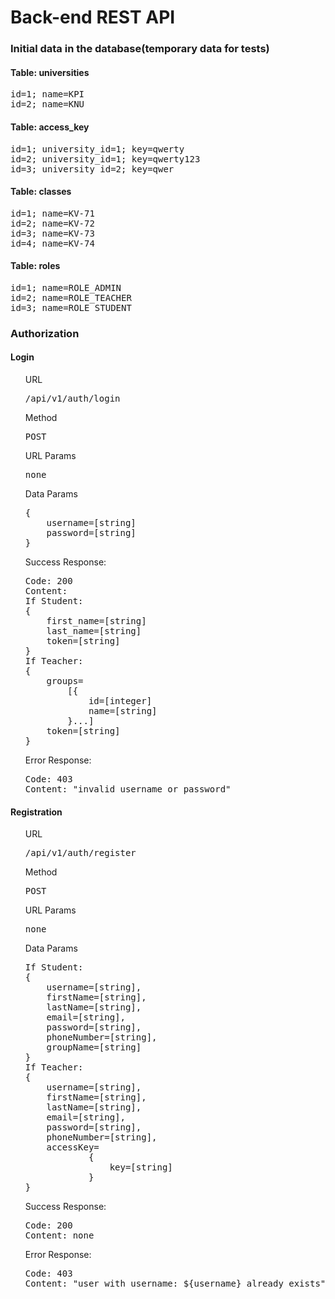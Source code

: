 <h1>Back-end REST API</h1>

<h3>Initial data in the database(temporary data for tests)</h3>
<h4>Table: universities</h4>
<pre>
id=1; name=KPI
id=2; name=KNU
</pre>
<h4>Table: access_key</h4>
<pre>
id=1; university_id=1; key=qwerty
id=2; university_id=1; key=qwerty123
id=3; university_id=2; key=qwer
</pre>
<h4>Table: classes</h4>
<pre>
id=1; name=KV-71
id=2; name=KV-72
id=3; name=KV-73
id=4; name=KV-74
</pre>
<h4>Table: roles</h4>
<pre>
id=1; name=ROLE_ADMIN
id=2; name=ROLE_TEACHER
id=3; name=ROLE_STUDENT
</pre>

<h3>Authorization</h3>

<h4>Login</h4>
<ul>URL<pre>/api/v1/auth/login</pre></ul>
<ul>Method<pre>POST</pre></ul>
<ul>URL Params<pre>none</pre></ul>
<ul>Data Params<pre>{
    username=[string]
    password=[string]
}</pre></ul>
<ul>Success Response:<pre>Code: 200
Content: 
If Student:
{
    first_name=[string]
    last_name=[string]
    token=[string]
}
If Teacher:
{
    groups=
        [{
            id=[integer]
            name=[string]
        }...]
    token=[string]
}</pre></ul>
<ul>Error Response:<pre>Code: 403
Content: "invalid username or password"</pre></ul>

<h4>Registration</h4>
<ul>URL<pre>/api/v1/auth/register</pre></ul>
<ul>Method<pre>POST</pre></ul>
<ul>URL Params<pre>none</pre></ul>
<ul>Data Params<pre>
If Student:
{
    username=[string],
    firstName=[string],
    lastName=[string],
    email=[string],
    password=[string],
    phoneNumber=[string],
    groupName=[string]
}
If Teacher:
{
    username=[string],
    firstName=[string],
    lastName=[string],
    email=[string],
    password=[string],
    phoneNumber=[string],
    accessKey=
            {
                key=[string]
            }
}</pre></ul>
<ul>Success Response:<pre>Code: 200
Content: none</pre></ul>
<ul>Error Response:<pre>Code: 403
Content: "user with username: ${username} already exists"</pre></ul>
